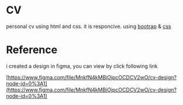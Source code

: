 # CV

personal cv using html and css.
it is responcive.
using [bootrap](https://getbootstrap.com/) & [css](https://www.w3schools.com/Css/)

# Reference
 i created a design in figma, you can view  by click following link

[https://www.figma.com/file/MnkfN4kMBiOjpcOCDCV2wO/cv-design?node-id=0%3A1](https://www.figma.com/file/MnkfN4kMBiOjpcOCDCV2wO/cv-design?node-id=0%3A1)
